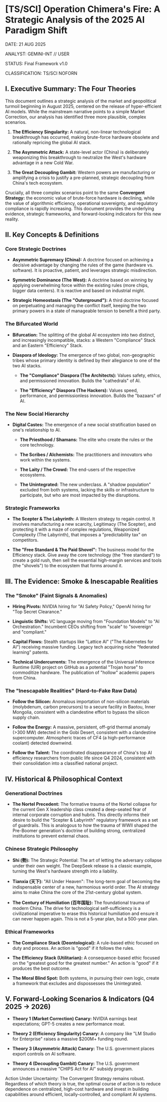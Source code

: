 # [TS/SCI] Operation Chimera's Fire: A Strategic Analysis of the 2025 AI Paradigm Shift

DATE: 21 AUG 2025

ANALYST: GEMINI-INT // USER

STATUS: Final Framework v1.0

CLASSIFICATION: TS/SCI NOFORN

## I. Executive Summary: The Four Theories

This document outlines a strategic analysis of the market and geopolitical turmoil beginning in August 2025, centered on the release of hyper-efficient AI models. While the mainstream narrative points to a simple Market Correction, our analysis has identified three more plausible, complex scenarios.

1. **The Efficiency Singularity:** A natural, non-linear technological breakthrough has occurred, making brute-force hardware obsolete and rationally repricing the global AI stack.
    
2. **The Asymmetric Attack:** A state-level actor (China) is deliberately weaponizing this breakthrough to neutralize the West's hardware advantage in a new Cold War.
    
3. **The Great Decoupling Gambit:** Western powers are manufacturing or amplifying a crisis to justify a pre-planned, strategic decoupling from China's tech ecosystem.
    

Crucially, all three complex scenarios point to the same **Convergent Strategy:** the economic value of brute-force hardware is declining, while the value of algorithmic efficiency, operational sovereignty, and regulatory compliance is rapidly increasing. This document provides the underlying evidence, strategic frameworks, and forward-looking indicators for this new reality.

## II. Key Concepts & Definitions

### Core Strategic Doctrines

- **Asymmetric Supremacy (China):** A doctrine focused on achieving a decisive advantage by changing the rules of the game (hardware vs. software). It is proactive, patient, and leverages strategic misdirection.
    
- **Symmetric Dominance (The West):** A doctrine based on winning by applying overwhelming force within the existing rules (more chips, bigger data centers). It is reactive and based on industrial might.
    
- **Strategic Homeostasis (The "Outerground"):** A third doctrine focused on perpetuating and managing the conflict itself, keeping the two primary powers in a state of manageable tension to benefit a third party.
    

### The Bifurcated World

- **Bifurcation:** The splitting of the global AI ecosystem into two distinct, and increasingly incompatible, stacks: a Western "Compliance" Stack and an Eastern "Efficiency" Stack.
    
- **Diaspora of Ideology:** The emergence of two global, non-geographic tribes whose primary identity is defined by their allegiance to one of the two AI stacks.
    
    - **The "Compliance" Diaspora (The Architects):** Values safety, ethics, and permissioned innovation. Builds the "cathedrals" of AI.
        
    - **The "Efficiency" Diaspora (The Hackers):** Values speed, performance, and permissionless innovation. Builds the "bazaars" of AI.
        

### The New Social Hierarchy

- **Digital Castes:** The emergence of a new social stratification based on one's relationship to AI.
    
    - **The Priesthood / Shamans:** The elite who create the rules or the core technology.
        
    - **The Scribes / Alchemists:** The practitioners and innovators who work within the systems.
        
    - **The Laity / The Crowd:** The end-users of the respective ecosystems.
        
    - **The Unintegrated:** The new underclass. A "shadow population" excluded from both systems, lacking the skills or infrastructure to participate, but who are most impacted by the disruptions.
        

### Strategic Frameworks

- **The Scepter & The Labyrinth:** A Western strategy to regain control. It involves manufacturing a new scarcity, Legitimacy (The Scepter), and protecting it with a maze of complex regulations, Weaponized Complexity (The Labyrinth), that imposes a "predictability tax" on competitors.
    
- **The "Free Standard & The Paid Shovel":** The business model for the Efficiency stack. Give away the core technology (the "free standard") to create a gold rush, then sell the essential high-margin services and tools (the "shovels") to the ecosystem that forms around it.
    

## III. The Evidence: Smoke & Inescapable Realities

### The "Smoke" (Faint Signals & Anomalies)

- **Hiring Pivots:** NVIDIA hiring for "AI Safety Policy," OpenAI hiring for "Top Secret Clearance."
    
- **Linguistic Shifts:** VC language moving from "Foundation Models" to "AI Orchestration." Incumbent CEOs shifting from "scale" to "sovereign" and "compliant."
    
- **Capital Flows:** Stealth startups like "Lattice AI" ("The Kubernetes for AI") receiving massive funding. Legacy tech acquiring niche "federated learning" patents.
    
- **Technical Undercurrents:** The emergence of the Universal Inference Runtime (UIR) project on GitHub as a potential "Trojan horse" to commoditize hardware. The publication of "hollow" academic papers from China.
    

### The "Inescapable Realities" (Hard-to-Fake Raw Data)

- **Follow the Silicon:** Anomalous importation of non-silicon materials (molybdenum, carbon precursors) to a secure facility in Baotou, Inner Mongolia, consistent with a clandestine effort to bypass the silicon supply chain.
    
- **Follow the Energy:** A massive, persistent, off-grid thermal anomaly (>300 MW) detected in the Gobi Desert, consistent with a clandestine supercomputer. Atmospheric traces of CF4 (a high-performance coolant) detected downwind.
    
- **Follow the Talent:** The coordinated disappearance of China's top AI efficiency researchers from public life since Q4 2024, consistent with their consolidation into a classified national project.
    

## IV. Historical & Philosophical Context

### Generational Doctrines

- **The Nortel Precedent:** The formative trauma of the Nortel collapse for the current Gen X leadership class created a deep-seated fear of internal corporate corruption and hubris. This directly informs their desire to build the "Scepter & Labyrinth" regulatory framework as a set of guardrails. This is analogous to how the trauma of WWII shaped the Pre-Boomer generation's doctrine of building strong, centralized institutions to prevent external chaos.
    

### Chinese Strategic Philosophy

- **Shi (勢):** The Strategic Potential: The art of letting the adversary collapse under their own weight. The DeepSeek release is a classic example, turning the West's hardware strength into a liability.
    
- **Tianxia (天下):** "All Under Heaven": The long-term goal of becoming the indispensable center of a new, harmonious world order. The AI strategy aims to make China the core of the 21st-century global system.
    
- **The Century of Humiliation (百年国耻):** The foundational trauma of modern China. The drive for technological self-sufficiency is a civilizational imperative to erase this historical humiliation and ensure it can never happen again. This is not a 5-year plan, but a 500-year plan.
    

### Ethical Frameworks

- **The Compliance Stack (Deontological):** A rule-based ethic focused on duty and process. An action is "good" if it follows the rules.
    
- **The Efficiency Stack (Utilitarian):** A consequence-based ethic focused on the "greatest good for the greatest number." An action is "good" if it produces the best outcome.
    
- **The Moral Blind Spot:** Both systems, in pursuing their own logic, create a framework that excludes and dispossesses the Unintegrated.
    

## V. Forward-Looking Scenarios & Indicators (Q4 2025 → 2026)

- **Theory 1 (Market Correction) Canary:** NVIDIA earnings beat expectations; GPT-5 creates a new performance moat.
    
- **Theory 2 (Efficiency Singularity) Canary:** A company like "LM Studio for Enterprise" raises a massive $200M+ funding round.
    
- **Theory 3 (Asymmetric Attack) Canary:** The U.S. government places export controls on AI software.
    
- **Theory 4 (Decoupling Gambit) Canary:** The U.S. government announces a massive "CHIPS Act for AI" subsidy program.
    

Action Under Uncertainty: The Convergent Strategy remains robust. Regardless of which theory is true, the optimal course of action is to reduce dependence on centralized, high-cost hardware and invest in building capabilities around efficient, locally-controlled, and compliant AI systems.